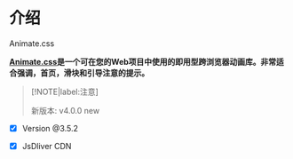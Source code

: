 # 介绍

<p class="animated infinite bounce delay-2s">Animate.css</p>

**[Animate.css](https://animate.style/)是一个可在您的Web项目中使用的即用型跨浏览器动画库。非常适合强调，首页，滑块和引导注意的提示。**

> [!NOTE|label:注意]
>
> 新版本: v4.0.0 <span class="attention">new</span>

- [x] Version @3.5.2
	
- [x] JsDliver CDN

